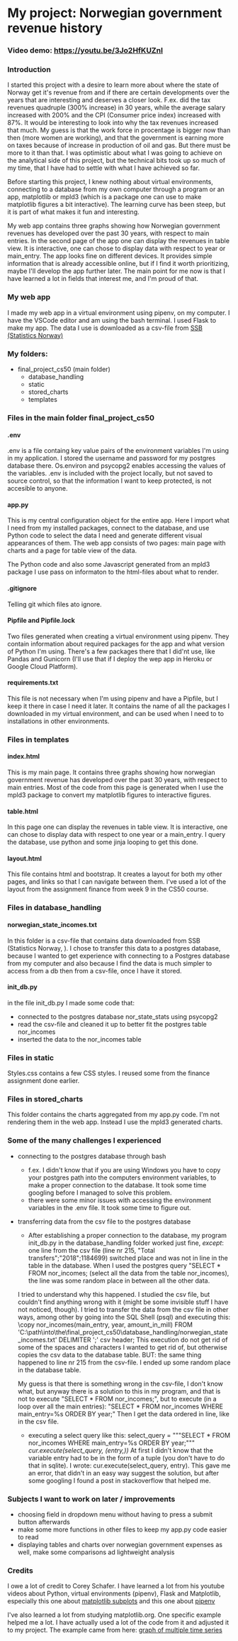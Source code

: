 # My project: Norwegian government revenue history

### Video demo: https://youtu.be/3Jo2HfKUZnI 

### Introduction

I started this project with a desire to learn more about where the state of Norway get it's revenue from and if there are certain developments over the years that are interesting and deserves a closer look. F.ex. did the tax revenues quadruple (300% increase) in 30 years, while the average salary increased with 200% and the CPI (Consumer price index) increased with 87%. It would be interesting to look into why the tax revenues increased that much. My guess is that the work force in procentage is bigger now than then (more women are working), and that the government is earning more on taxes because of increase in production of oil and gas. But there must be more to it than that. I was optimistic about what I was going to achieve on the analytical side of this project, but the technical bits took up so much of my time, that I have had to settle with what I have achieved so far.

Before starting this project, I knew nothing about virtual environments, connecting to a database from my own computer through a program or an app, matplotlib or mpld3 (which is a package one can use to make matplotlib figures a bit interactive). The learning curve has been steep, but it is part of what makes it fun and interesting.

My web app contains three graphs showing how Norwegian government revenues has developed over the past 30 years, with respect to main entries. In the second page of the app one can display the revenues in table view. It is interactive, one can chose to display data with respect to year or main_entry. The app looks fine on different devices. It provides simple information that is already accessible online, but if I find it worth prioritizing, maybe I'll develop the app further later. The main point for me now is that I have learned a lot in fields that interest me, and I'm proud of that.

### My web app

I made my web app in a virtual environment using pipenv, on my computer. I have the VSCode editor and am using the bash terminal. I used Flask to make my app. The data I use is downloaded as a csv-file from [SSB (Statistics Norway)](https://www.ssb.no/en/statbank/table/10486/)

### My folders:
- final_project_cs50 (main folder)
    * database_handling
    * static
    * stored_charts
    * templates

### Files in the main folder final_project_cs50
#### .env
.env is a file containg key value pairs of the environment variables I'm using in my application. I stored the username and password for my postgres database there. Os.environ and psycopg2 enables accessing the values of the variables. .env is included with the project locally, but not saved to source control, so that the information I want to keep protected, is not accesible to anyone.

#### app.py
This is my central configuration object for the entire app. Here I import what I need from my installed packages, connect to the database, and use Python code to select the data I need and generate different visual appearances of them. The web app consists of two pages: main page  with charts and a page for table view of the data.

The Python code and also some Javascript generated from an mpld3 package I use pass on informaton to the html-files about what to render.

#### .gitignore
Telling git which files ato ignore.

#### Pipfile and Pipfile.lock
Two files generated when creating a virtual environment using pipenv. They contain information about required packages for the app and what version of Python I'm using. There's a few packages there that I did'nt use, like Pandas and Gunicorn (I'll use that if I deploy the wep app in Heroku or Google Cloud Platform).

#### requirements.txt
This file is not necessary when I'm using pipenv and have a Pipfile, but I keep it there in case I need it later. It contains the name of all the packages I downloaded in my virtual environment, and can be used when I need to to installations in other environments.

### Files in templates
#### index.html
This is my main page. It contains three graphs showing how norwegian government revenue has developed over the past 30 years, with respect to main entries. Most of the code from this page is generated when I use the mpld3 package to convert my matplotlib figures to interactive figures.

#### table.html
In this page one can display the revenues in table view. It is interactive, one can chose to display data with respect to one year or a main_entry. I query the database, use python and some jinja looping to get this done.

#### layout.html
This file contains html and bootstrap. It creates a layout for both my other pages, and links so that I can navigate between them. I've used a lot of the layout from the assignment finance from week 9 in the CS50 course.

### Files in database_handling
#### norwegian_state_incomes.txt
In this folder is a csv-file that contains data downloaded from SSB (Statistics Norway, ). I chose to transfer this data to a postgres database, because I wanted to get experience with connecting to a Postgres database from my computer and also because I find the data is much simpler to access from a db then from a csv-file, once I have it stored.

#### init_db.py
in the file init_db.py I made some code that:
 * connected to the postgres database nor_state_stats using psycopg2
 * read the csv-file and cleaned it up to better fit the postgres table nor_incomes
 * inserted the data to the nor_incomes table

### Files in static
Styles.css contains a few CSS styles. I reused some from the finance assignment done earlier.

### Files in stored_charts
This folder contains the charts aggregated from my app.py code. I'm not rendering them in the web app. Instead I use the mpld3 generated charts.

### Some of the many challenges I experienced
- connecting to the postgres database through bash
    * f.ex. I didn't know that if you are using Windows you have to copy your postgres path into the computers environment variables, to make a proper connection to the database. It took some time googling before I managed to solve this problem.
    * there were some minor issues with accessing the environment variables in the .env file. It took some time to figure out.
- transferring data from the csv file to the postgres database
    * After establishing a proper connection to the database, my program init_db.py in the database_handling folder worked just fine, *except*: one line from the csv file (line nr 215, "Total transfers";"2018";1184699) switched place and was not in line in the table in the database. When I used the postgres query "SELECT * FROM nor_incomes; (select all the data from the table nor_incomes), the line was some random place in between all the other data. 
    
    I tried to understand why this happened. I studied the csv file, but couldn't find anything wrong with it (might be some invisible stuff I have not noticed, though). I tried to transfer the data from the csv file in other ways, among other by going into the SQL Shell (psql) and executing this:
    \copy nor_incomes(main_entry, year, amount_in_mill) FROM 'C:\path\into\the\final_project_cs50\database_handling/norwegian_state_incomes.txt' DELIMITER ';' csv header; 
    This execution do not get rid of some of the spaces and characters I wanted to get rid of, but otherwise copies the csv data to the database table. BUT: the same thing happened to line nr 215 from the csv-file. I ended up some random place in the database table. 
    
    My guess is that there is something wrong in the csv-file, I don't know what, but anyway there is a solution to this in my program, and that is not to execute "SELECT * FROM nor_incomes;", but to execute (in a loop over all the main entries): "SELECT * FROM nor_incomes WHERE main_entry=%s ORDER BY year;" Then I get the data ordered in line, like in the csv file.

    * executing a select query like this: 
    select_query = """SELECT * FROM nor_incomes WHERE main_entry=%s ORDER BY year;"""
    *cur.execute(select_query, (entry,))*
    At first I didn't know that the variable entry had to be in the form of a tuple (you don't have to do that in sqlite). I wrote: cur.execute(select_query, entry). This gave me an error, that didn't in an easy way suggest the solution, but after some googling I found a post in stackoverflow that helped me.


### Subjects I want to work on later / improvements
- choosing field in dropdown menu without having to press a submit button afterwards
- make some more functions in other files to keep my app.py code easier to read
- displaying tables and charts over norwegian government expenses as well, make some comparisons ad lightweight analysis

### Credits
I owe a lot of credit to Corey Schafer. I have learned a lot from his youtube videos about Python, virtual environments (pipenv), Flask and Matplotlib, especially this one about [matplotlib subplots](https://www.youtube.com/watch?v=XFZRVnP-MTU&list=PL-osiE80TeTvipOqomVEeZ1HRrcEvtZB_&index=10) and this one about [pipenv](https://www.youtube.com/watch?v=zDYL22QNiWk)

I've also learned a lot from studying matplotlib.org. One specific example helped me a lot. I have actually used a lot of the code from it and adjusted it to my project. The example came from here: [graph of multiple time series](https://matplotlib.org/2.1.2/gallery/showcase/bachelors_degrees_by_gender.html#sphx-glr-gallery-showcase-bachelors-degrees-by-gender-py)


